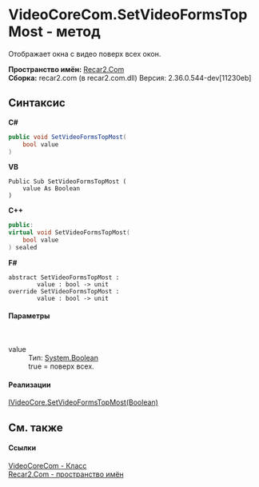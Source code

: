 # VideoCoreCom.SetVideoFormsTopMost - метод
 

Отображает окна с видео поверх всех окон.

**Пространство имён:**&nbsp;<a href="68726a4f-5108-9c67-8918-cc6a6e73f216">Recar2.Com</a><br />**Сборка:**&nbsp;recar2.com (в recar2.com.dll) Версия: 2.36.0.544-dev[11230eb]

## Синтаксис

**C#**<br />
``` C#
public void SetVideoFormsTopMost(
	bool value
)
```

**VB**<br />
``` VB
Public Sub SetVideoFormsTopMost ( 
	value As Boolean
)
```

**C++**<br />
``` C++
public:
virtual void SetVideoFormsTopMost(
	bool value
) sealed
```

**F#**<br />
``` F#
abstract SetVideoFormsTopMost : 
        value : bool -> unit 
override SetVideoFormsTopMost : 
        value : bool -> unit 
```


#### Параметры
&nbsp;<dl><dt>value</dt><dd>Тип:&nbsp;<a href="http://msdn2.microsoft.com/ru-ru/library/a28wyd50" target="_blank">System.Boolean</a><br />true = поверх всех.</dd></dl>

#### Реализации
<a href="2ac6e8bd-5104-65bc-45e3-169a2c8be979">IVideoCore.SetVideoFormsTopMost(Boolean)</a><br />

## См. также


#### Ссылки
<a href="ccf26244-bb52-2173-a366-1022cb598c45">VideoCoreCom - Класс</a><br /><a href="68726a4f-5108-9c67-8918-cc6a6e73f216">Recar2.Com - пространство имён</a><br />